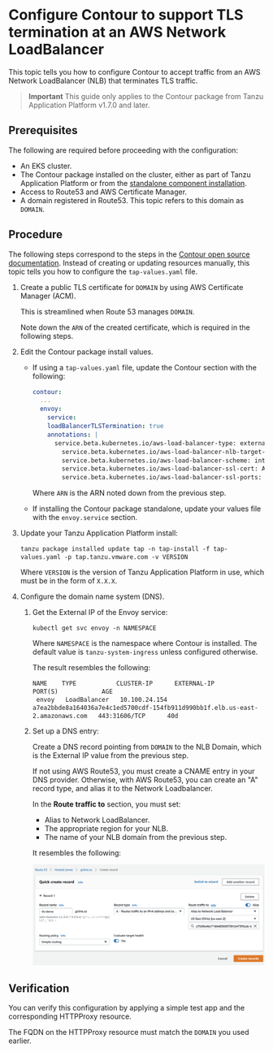 # Configure Contour to support TLS termination at an AWS Network LoadBalancer

This topic tells you how to configure Contour to accept traffic from an AWS 
Network LoadBalancer (NLB) that terminates TLS traffic.

>**Important** This guide only applies to the Contour package from 
Tanzu Application Platform v1.7.0 and later.

## <a id="prereqs"></a>Prerequisites

The following are required before proceeding with the configuration: 

- An EKS cluster.
- The Contour package installed on the cluster, either as part of Tanzu Application 
Platform or from the [standalone component installation](install.hbs.md).
- Access to Route53 and AWS Certificate Manager.
- A domain registered in Route53. This topic refers to this domain as `DOMAIN`.

## <a id="procedure"></a>Procedure

The following steps correspond to the steps in the [Contour open source documentation](https://projectcontour.io/docs/1.25/guides/deploy-aws-tls-nlb/#configure). Instead of creating or updating resources manually, this topic tells you how to configure the `tap-values.yaml` file.

1. Create a public TLS certificate for `DOMAIN` by using AWS Certificate Manager (ACM). 

    This is streamlined when Route 53 manages `DOMAIN`.

    Note down the `ARN` of the created certificate, which is required in the following steps.

1. Edit the Contour package install values.

    - If using a `tap-values.yaml` file, update the Contour section with the following:

        ```yaml
        contour:
          ...
          envoy:
            service:
            loadBalancerTLSTermination: true
            annotations: |
              service.beta.kubernetes.io/aws-load-balancer-type: external
                service.beta.kubernetes.io/aws-load-balancer-nlb-target-type: ip
                service.beta.kubernetes.io/aws-load-balancer-scheme: internet-facing
                service.beta.kubernetes.io/aws-load-balancer-ssl-cert: ARN
                service.beta.kubernetes.io/aws-load-balancer-ssl-ports: "443"
        ```

        Where `ARN` is the ARN noted down from the previous step.

    - If installing the Contour package standalone, update your values file with the `envoy.service` section.

1. Update your Tanzu Application Platform install:
 
    ```console
    tanzu package installed update tap -n tap-install -f tap-values.yaml -p tap.tanzu.vmware.com -v VERSION
    ```

    Where `VERSION` is the version of Tanzu Application Platform in use, which must be in the form of `X.X.X`.

1. Configure the domain name system (DNS).

    1. Get the External IP of the Envoy service:

        ```console
        kubectl get svc envoy -n NAMESPACE
        ```

        Where `NAMESPACE` is the namespace where Contour is installed. The default value is `tanzu-system-ingress` unless configured otherwise.

	      The result resembles the following:

        ```console
        NAME    TYPE           CLUSTER-IP      EXTERNAL-IP                                                                     PORT(S)            AGE
         envoy   LoadBalancer   10.100.24.154   a7ea2bbde8a164036a7e4c1ed5700cdf-154fb911d990bb1f.elb.us-east-2.amazonaws.com   443:31606/TCP      40d
        ```

    1. Set up a DNS entry:
 
        Create a DNS record pointing from `DOMAIN` to the NLB Domain, which is the External IP value from the previous step.

	      If not using AWS Route53, you must create a CNAME entry in your DNS provider. Otherwise, with AWS Route53, you can create an "A" record type, and alias it to the Network Loadbalancer.

        In the **Route traffic to** section, you must set:

        - Alias to Network LoadBalancer.
        - The appropriate region for your NLB.
        - The name of your NLB domain from the previous step.

        It resembles the following:

        ![Screenshot displaying the AWS quick create record interface.](images/aws-dns-record.png)


## <a id="verify"></a>Verification

You can verify this configuration by applying a simple test app and the corresponding HTTPProxy resource.

The FQDN on the HTTPProxy resource must match the `DOMAIN` you used earlier.
